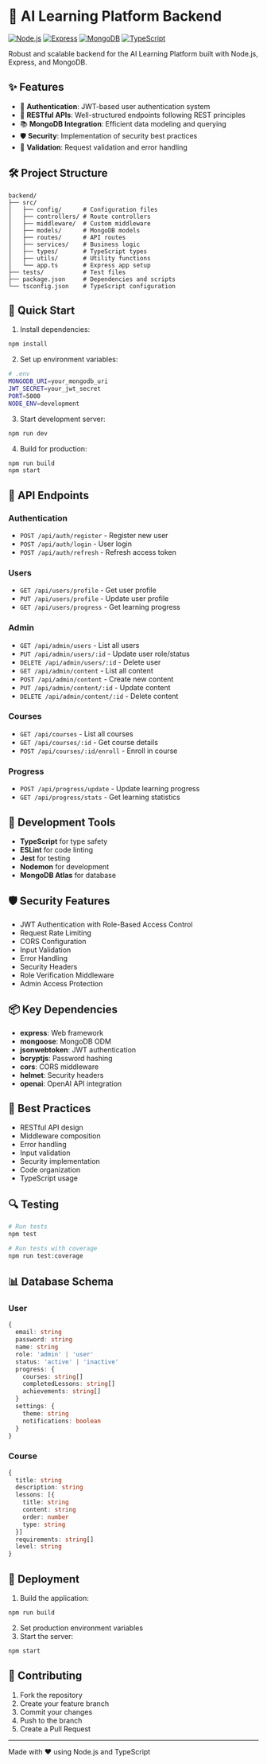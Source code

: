 # 🚀 AI Learning Platform Backend

[![Node.js](https://img.shields.io/badge/Node.js-18.x-green.svg)](https://nodejs.org/)
[![Express](https://img.shields.io/badge/Express-4.x-blue.svg)](https://expressjs.com/)
[![MongoDB](https://img.shields.io/badge/MongoDB-5.x-green.svg)](https://www.mongodb.com/)
[![TypeScript](https://img.shields.io/badge/TypeScript-4.9.5-blue.svg)](https://www.typescriptlang.org/)

Robust and scalable backend for the AI Learning Platform built with Node.js, Express, and MongoDB.

## ✨ Features

- 🔐 **Authentication**: JWT-based user authentication system
- 🎯 **RESTful APIs**: Well-structured endpoints following REST principles
- 📚 **MongoDB Integration**: Efficient data modeling and querying
- 🛡️ **Security**: Implementation of security best practices
- 📝 **Validation**: Request validation and error handling

## 🛠️ Project Structure

```
backend/
├── src/
│   ├── config/      # Configuration files
│   ├── controllers/ # Route controllers
│   ├── middleware/  # Custom middleware
│   ├── models/      # MongoDB models
│   ├── routes/      # API routes
│   ├── services/    # Business logic
│   ├── types/       # TypeScript types
│   ├── utils/       # Utility functions
│   └── app.ts       # Express app setup
├── tests/           # Test files
├── package.json     # Dependencies and scripts
└── tsconfig.json    # TypeScript configuration
```

## 🚀 Quick Start

1. Install dependencies:
```bash
npm install
```

2. Set up environment variables:
```bash
# .env
MONGODB_URI=your_mongodb_uri
JWT_SECRET=your_jwt_secret
PORT=5000
NODE_ENV=development
```

3. Start development server:
```bash
npm run dev
```

4. Build for production:
```bash
npm run build
npm start
```

## 🔑 API Endpoints

### Authentication
- `POST /api/auth/register` - Register new user
- `POST /api/auth/login` - User login
- `POST /api/auth/refresh` - Refresh access token

### Users
- `GET /api/users/profile` - Get user profile
- `PUT /api/users/profile` - Update user profile
- `GET /api/users/progress` - Get learning progress

### Admin
- `GET /api/admin/users` - List all users
- `PUT /api/admin/users/:id` - Update user role/status
- `DELETE /api/admin/users/:id` - Delete user
- `GET /api/admin/content` - List all content
- `POST /api/admin/content` - Create new content
- `PUT /api/admin/content/:id` - Update content
- `DELETE /api/admin/content/:id` - Delete content

### Courses
- `GET /api/courses` - List all courses
- `GET /api/courses/:id` - Get course details
- `POST /api/courses/:id/enroll` - Enroll in course

### Progress
- `POST /api/progress/update` - Update learning progress
- `GET /api/progress/stats` - Get learning statistics

## 🔧 Development Tools

- **TypeScript** for type safety
- **ESLint** for code linting
- **Jest** for testing
- **Nodemon** for development
- **MongoDB Atlas** for database

## 🛡️ Security Features

- JWT Authentication with Role-Based Access Control
- Request Rate Limiting
- CORS Configuration
- Input Validation
- Error Handling
- Security Headers
- Role Verification Middleware
- Admin Access Protection

## 📦 Key Dependencies

- **express**: Web framework
- **mongoose**: MongoDB ODM
- **jsonwebtoken**: JWT authentication
- **bcryptjs**: Password hashing
- **cors**: CORS middleware
- **helmet**: Security headers
- **openai**: OpenAI API integration

## 🎯 Best Practices

- RESTful API design
- Middleware composition
- Error handling
- Input validation
- Security implementation
- Code organization
- TypeScript usage

## 🔍 Testing

```bash
# Run tests
npm test

# Run tests with coverage
npm run test:coverage
```

## 📊 Database Schema

### User
```typescript
{
  email: string
  password: string
  name: string
  role: 'admin' | 'user'
  status: 'active' | 'inactive'
  progress: {
    courses: string[]
    completedLessons: string[]
    achievements: string[]
  }
  settings: {
    theme: string
    notifications: boolean
  }
}
```

### Course
```typescript
{
  title: string
  description: string
  lessons: [{
    title: string
    content: string
    order: number
    type: string
  }]
  requirements: string[]
  level: string
}
```

## 🚀 Deployment

1. Build the application:
```bash
npm run build
```

2. Set production environment variables
3. Start the server:
```bash
npm start
```

## 📝 Contributing

1. Fork the repository
2. Create your feature branch
3. Commit your changes
4. Push to the branch
5. Create a Pull Request

---
Made with ❤️ using Node.js and TypeScript
